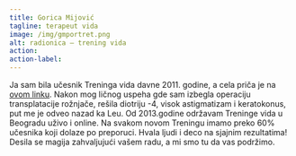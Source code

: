 ```yaml
---
title: Gorica Mijović
tagline: terapeut vida
image: /img/gmportret.png
alt: radionica — trening vida
action:
action-label:
---
```

Ja sam bila učesnik Treninga vida davne 2011. godine, a cela priča je na <a href="https://www.treningvida.com/price-ucesnika/re%C4%8D-organizatora-i-u%C4%8Desnika" target="_blank">ovom linku</a>. Nakon mog ličnog uspeha gde sam izbegla operaciju transplatacije rožnjače, rešila diotriju -4, visok astigmatizam i keratokonus, put me je odveo nazad ka Leu. Od 2013.godine održavam Treninge vida u Beogradu uživo i online. Na svakom novom Treningu imamo preko 60% učesnika koji dolaze po preporuci.
Hvala ljudi i deco na sjajnim rezultatima! Desila se magija zahvaljujući vašem radu, a mi smo tu da vas podržimo.
